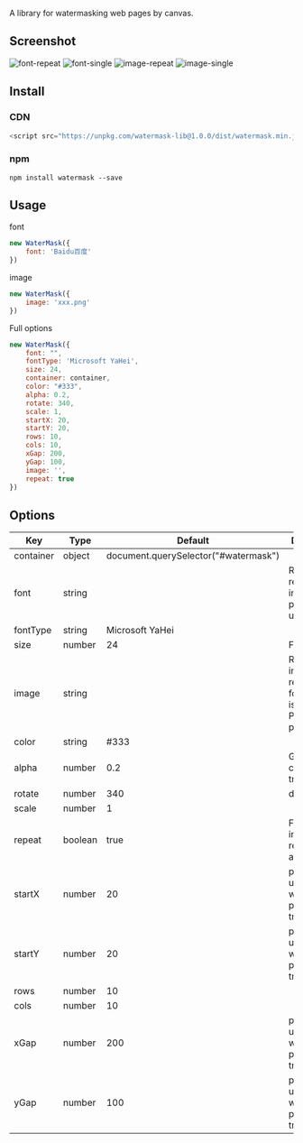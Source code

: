 A library for watermasking web pages by canvas.

## Screenshot
![font-repeat](https://raw.githubusercontent.com/alex1504/watermask/master/screenshot/font-repeat.png)
![font-single](https://raw.githubusercontent.com/alex1504/watermask/master/screenshot/font-single.png)
![image-repeat](https://raw.githubusercontent.com/alex1504/watermask/master/screenshot/image-repeat.png)
![image-single](https://raw.githubusercontent.com/alex1504/watermask/master/screenshot/image-single.png)

## Install

### CDN
```js
<script src="https://unpkg.com/watermask-lib@1.0.0/dist/watermask.min.js"></script>
```

### npm

```
npm install watermask --save
```

## Usage

font

```js
new WaterMask({
    font: 'Baidu百度'
})
```
image

```js
new WaterMask({
    image: 'xxx.png'
})
```

Full options

```js
new WaterMask({
    font: "",
    fontType: 'Microsoft YaHei',
    size: 24,
    container: container,
    color: "#333",
    alpha: 0.2,
    rotate: 340,
    scale: 1,
    startX: 20,
    startY: 20,
    rows: 10,
    cols: 10,
    xGap: 200,
    yGap: 100,
    image: '',
    repeat: true
})
```

## Options

| Key       | Type    | Default                              | Description                                          |
|-----------|---------|--------------------------------------|------------------------------------------------------|
| container | object  | document.querySelector("#watermask") |                                                      |
| font      | string  |                                      | Render font, required if image property is undefined |
| fontType  | string  | Microsoft YaHei                      |                                                      |
| size      | number  | 24                                   | Fontsize                                             |
| image     | string  |                                      | Render image, required if font property is undefined. Priorit to font property |
| color     | string  | #333                                 |                                                      |
| alpha     | number  | 0.2                                  | Global canvas transparency                           |
| rotate    | number  | 340                                  | deg                                                  |
| scale     | number  | 1                                    |                                                      |
| repeat    | boolean | true                                 | Font or image will be repeat in x and y axis         |
| startX    | number  | 20                                   | px, will be used only when repeat property is true   |
| startY    | number  | 20                                   | px, will be used only when repeat property is true   |
| rows      | number  | 10                                   |                                                      |
| cols      | number  | 10                                   |                                                      |
| xGap      | number  | 200                                  | px, will be used only when repeat property is true   |
| yGap      | number  | 100                                  | px, will be used only when repeat property is true   |
